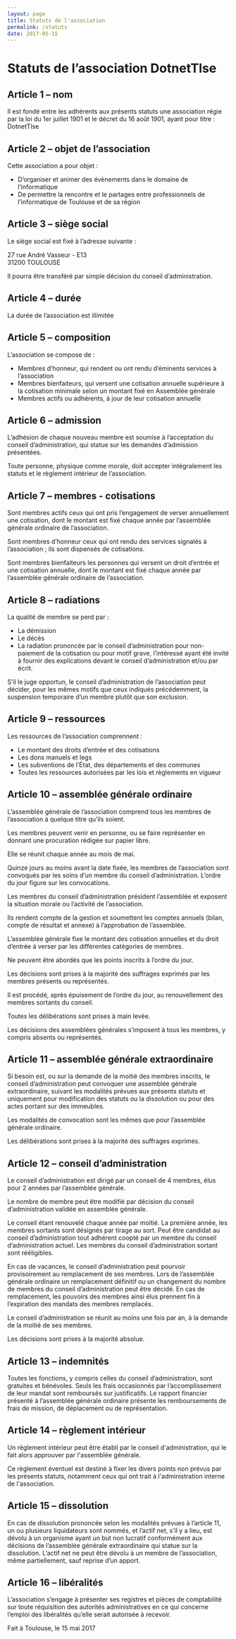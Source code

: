 ```yaml
---
layout: page
title: Statuts de l'association
permalink: /statuts
date: 2017-05-15
---
```


# Statuts de l’association DotnetTlse 

## Article 1 – nom 

Il est fondé entre les adhérents aux présents statuts une association régie par la loi du 1er juillet 1901 et le décret du 16 août 1901, ayant pour titre : DotnetTlse 

## Article 2 – objet de l’association 

Cette association a pour objet :

- D’organiser et animer des évènements dans le domaine de l’informatique 
- De permettre la rencontre et le partages entre professionnels de l’informatique de Toulouse et de sa région

## Article 3 – siège social 

Le siège social est fixé à l’adresse suivante : 

27 rue André Vasseur - E13  
31200 TOULOUSE 

Il pourra être transféré par simple décision du conseil d’administration. 

## Article 4 – durée  

La durée de l’association est illimitée 

## Article 5 – composition 

L’association se compose de : 

- Membres d’honneur, qui rendent ou ont rendu d’éminents services à l’association 
- Membres bienfaiteurs, qui versent une cotisation annuelle supérieure à la cotisation minimale selon un montant fixé en Assemblée générale 
- Membres actifs ou adhérents, à jour de leur cotisation annuelle 

## Article 6 – admission 

L’adhésion de chaque nouveau membre est soumise à l’acceptation du conseil d’administration, qui statue sur les demandes d’admission présentées. 

Toute personne, physique comme morale, doit accepter intégralement les statuts et le règlement intérieur de l’association. 

## Article 7 – membres - cotisations 

Sont membres actifs ceux qui ont pris l’engagement de verser annuellement une cotisation, dont le montant est fixé chaque année par l’assemblée générale ordinaire de l’association. 

Sont membres d’honneur ceux qui ont rendu des services signalés à l’association ; ils sont dispensés de cotisations. 

Sont membres bienfaiteurs les personnes qui versent un droit d’entrée et une cotisation annuelle, dont le montant est fixé chaque année par l’assemblée générale ordinaire de l’association. 

## Article 8 – radiations 

La qualité de membre se perd par : 

- La démission 
- Le décès 
- La radiation prononcée par le conseil d’administration pour non-paiement de la cotisation ou pour motif grave, l’intéressé ayant été invité à fournir des explications devant le conseil d’administration et/ou par écrit. 

S’il le juge opportun, le conseil d’administration de l’association peut décider, pour les mêmes motifs que ceux indiqués précédemment, la suspension temporaire d’un membre plutôt que son exclusion. 

## Article 9 – ressources 

Les ressources de l’association comprennent : 

- Le montant des droits d’entrée et des cotisations 
- Les dons manuels et legs 
- Les subventions de l’État, des départements et des communes 
- Toutes les ressources autorisées par les lois et règlements en vigueur 

## Article 10 – assemblée générale ordinaire 

L’assemblée générale de l’association comprend tous les membres de l’association à quelque titre qu’ils soient.  

Les membres peuvent venir en personne, ou se faire représenter en donnant une procuration rédigée sur papier libre. 

Elle se réunit chaque année au mois de mai. 

Quinze jours au moins avant la date fixée, les membres de l’association sont convoqués par les soins d’un membre du conseil d’administration. L’ordre du jour figure sur les convocations. 

Les membres du conseil d’administration président l’assemblée et exposent la situation morale ou l’activité de l’association. 

Ils rendent compte de la gestion et soumettent les comptes annuels (bilan, compte de résultat et annexe) à l’approbation de l’assemblée. 

L’assemblée générale fixe le montant des cotisation annuelles et du droit d’entrée à verser par les différentes catégories de membres. 

Ne peuvent être abordés que les points inscrits à l’ordre du jour. 

Les décisions sont prises à la majorité des suffrages exprimés par les membres présents ou représentés. 

Il est procédé, après épuisement de l’ordre du jour, au renouvellement des membres sortants du conseil.  

Toutes les délibérations sont prises à main levée. 

Les décisions des assemblées générales s’imposent à tous les membres, y compris absents ou représentés. 

## Article 11 – assemblée générale extraordinaire 

Si besoin est, ou sur la demande de la moitié des membres inscrits, le conseil d’administration peut convoquer une assemblée générale extraordinaire, suivant les modalités prévues aux présents statuts et uniquement pour modification des statuts ou la dissolution ou pour des actes portant sur des immeubles. 

Les modalités de convocation sont les mêmes que pour l’assemblée générale ordinaire. 

Les délibérations sont prises à la majorité des suffrages exprimés. 

## Article 12 – conseil d’administration 

Le conseil d’administration est dirigé par un conseil de 4 membres, élus pour 2 années par l’assemblée générale.  

Le nombre de membre peut être modifié par décision du conseil d’administration validée en assemblée générale. 

Le conseil étant renouvelé chaque année par moitié. La première année, les membres sortants sont désignés par tirage au sort. Peut être candidat au conseil d’administration tout adhérent coopté par un membre du conseil d’administration actuel. 
Les membres du conseil d’administration sortant sont rééligibles. 

En cas de vacances, le conseil d’administration peut pourvoir provisoirement au remplacement de ses membres. Lors de l’assemblée générale ordinaire un remplacement définitif ou un changement du nombre de membres du conseil d’administration peut être décidé. En cas de remplacement, les pouvoirs des membres ainsi élus prennent fin à l’expiration des mandats des membres remplacés. 

Le conseil d’administration se réunit au moins une fois par an, à la demande de la moitié de ses membres. 

Les décisions sont prises à la majorité absolue. 

## Article 13 – indemnités 

Toutes les fonctions, y compris celles du conseil d’administration, sont gratuites et bénévoles. Seuls les frais occasionnés par l’accomplissement de leur mandat sont remboursés sur justificatifs. Le rapport financier présenté à l’assemblée générale ordinaire présente les remboursements de frais de mission, de déplacement ou de représentation. 

## Article 14 – règlement intérieur 

Un règlement intérieur peut être établi par le conseil d'administration, qui le fait alors approuver par l'assemblée générale.  

Ce règlement éventuel est destiné à fixer les divers points non prévus par les présents statuts, notamment ceux qui ont trait à l'administration interne de l'association.

## Article 15 – dissolution 

En cas de dissolution prononcée selon les modalités prévues à l’article 11, un ou plusieurs liquidateurs sont nommés, et l’actif net, s’il y a lieu, est dévolu à un organisme ayant un but non lucratif conformément aux décisions de l’assemblée générale extraordinaire qui statue sur la dissolution. L’actif net ne peut être dévolu à un membre de l’association, même partiellement, sauf reprise d’un apport. 

## Article 16 – libéralités 

L’association s’engage à présenter ses registres et pièces de comptabilité sur toute réquisition des autorités administratives en ce qui concerne l’emploi des libéralités qu’elle serait autorisée à recevoir. 
 
Fait à Toulouse, le 15 mai 2017 